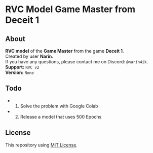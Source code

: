 # RVC Model Game Master from Deceit 1

## About
**RVC model** of the **Game Master** from the game **Deceit 1**.  
Created by user **Narin**.  
If you have any questions, please contact me on Discord: `@narin4ik`.  
**Support:** `RVC v2`  
**Version:** `None`  

## Todo
- 1) Solve the problem with Google Colab  
- 2) Release a model that uses 500 Epochs  

## License
This repository using [MIT License](https://github.com/YT-Narin/RVC-Model-Game-Master-Deceit-1/blob/main/LICENSE).

